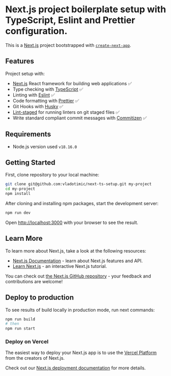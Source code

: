 # Next.js project boilerplate setup with TypeScript, Eslint and Prettier configuration.

This is a [Next.js](https://nextjs.org/) project bootstrapped with [`create-next-app`](https://github.com/vercel/next.js/tree/canary/packages/create-next-app).

## Features

Project setup with:

- [Next.js](https://nextjs.org/) React framework for building web applications ✅
- Type checking with [TypeScript](https://www.typescriptlang.org/) ✅
- Linting with [Eslint](https://eslint.org/) ✅
- Code formatting with [Prettier](https://prettier.io/) ✅
- Git Hooks with [Husky](https://typicode.github.io/husky/#/) ✅
- [Lint-staged](https://github.com/okonet/lint-staged) for running linters on git staged files ✅
- Write standard compliant commit messages with [Commitizen](https://commitizen.github.io/cz-cli/) ✅

## Requirements

- Node.js version used `v18.16.0`

## Getting Started

First, clone repository to your local machine:

```bash
git clone git@github.com:vladotimic/next-ts-setup.git my-project
cd my-project
npm install
```

After cloning and installing npm packages, start the development server:

```bash
npm run dev
```

Open [http://localhost:3000](http://localhost:3000) with your browser to see the result.

## Learn More

To learn more about Next.js, take a look at the following resources:

- [Next.js Documentation](https://nextjs.org/docs) - learn about Next.js features and API.
- [Learn Next.js](https://nextjs.org/learn) - an interactive Next.js tutorial.

You can check out [the Next.js GitHub repository](https://github.com/vercel/next.js/) - your feedback and contributions are welcome!

## Deploy to production

To see results of build locally in production mode, run next commands:

```bash
npm run build
# then
npm run start
```

### Deploy on Vercel

The easiest way to deploy your Next.js app is to use the [Vercel Platform](https://vercel.com/new?utm_medium=default-template&filter=next.js&utm_source=create-next-app&utm_campaign=create-next-app-readme) from the creators of Next.js.

Check out our [Next.js deployment documentation](https://nextjs.org/docs/deployment) for more details.
